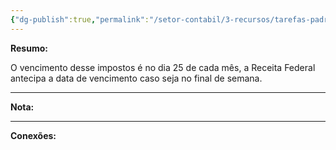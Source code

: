 ```yaml
---
{"dg-publish":true,"permalink":"/setor-contabil/3-recursos/tarefas-padrao/guia-pis-cofins-nao-cumulativo/","dgPassFrontmatter":true,"created":"2025-06-05T23:14:15.096-03:00","updated":"2025-06-11T08:02:26.520-03:00"}
---
```


**Resumo:** 

O vencimento desse impostos é no dia 25 de cada mês, a Receita Federal antecipa  a data de vencimento caso seja no final de semana.

---



**Nota:**





---

**Conexões:**


